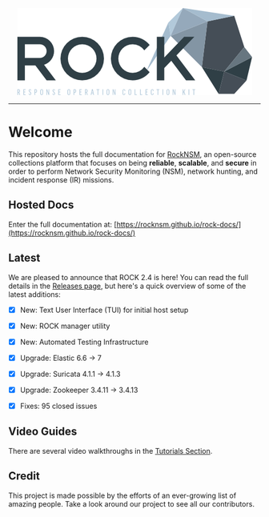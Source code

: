 <p align="center">
<img src="docs/img/rock_logo.png">
</p>

---

# Welcome
This repository hosts the full documentation for [RockNSM](https://rocknsm.io), an open-source collections platform that focuses on being **reliable**, **scalable**, and **secure** in order to perform Network Security Monitoring (NSM), network hunting, and incident response (IR) missions.


## Hosted Docs
Enter the full documentation at: [https://rocknsm.github.io/rock-docs/](https://rocknsm.github.io/rock-docs/)


## Latest
We are pleased to announce that ROCK 2.4 is here! You can read the full details in the [Releases page](https://rocknsm.github.io/rock-docs/reference/latest/), but here's a quick overview of some of the latest additions:

- [x] New: Text User Interface (TUI) for initial host setup  
- [x] New: ROCK manager utility  
- [x] New: Automated Testing Infrastructure  
- [x] Upgrade: Elastic 6.6 -> 7
- [x] Upgrade: Suricata 4.1.1 -> 4.1.3  
- [x] Upgrade: Zookeeper 3.4.11 -> 3.4.13  
- [x] Fixes: 95 closed issues  


## Video Guides
There are several video walkthroughs in the [Tutorials Section](https://rocknsm.github.io/rock-docs/reference/tutorials/).


## Credit
This project is made possible by the efforts of an ever-growing list of amazing people. Take a look around our project to see all our contributors.
